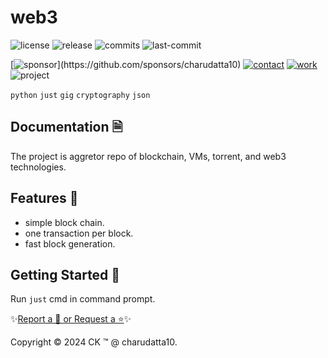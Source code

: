  
# web3

<!-- Badges: Project Status GitHub -->
![license](https://flat.badgen.net/static/license/GPL-3.0/blue)
![release](https://flat.badgen.net/github/release/charudatta10/web3)
![commits](https://flat.badgen.net/github/commits/charudatta10/web3)
![last-commit](https://flat.badgen.net/github/last-commit/charudatta10/web3)

[![sponsor](https://flat.badgen.net//static/sponsor/%E2%9D%A4?)](https://github.com/sponsors/charudatta10)
[![contact](https://flat.badgen.net//static/contact/%E2%98%8E)](https://charudatta10.github.io/LinkNet/)
[![work](https://flat.badgen.net//static/portfolio/%F0%9F%96%BF)](https://github.com/charudatta10/Portfolio)
![project](https://flat.badgen.net///static/project/web3)

<!-- Badges: Tools used -->
`python` `just` `gig` `cryptography` `json` 

## Documentation 🗎

The project is aggretor repo of blockchain, VMs, torrent, and web3 technologies.  

## Features 🌟

- simple block chain. 
- one transaction per block. 
- fast block generation. 
 
## Getting Started 🌱

Run `just` cmd in command prompt.

✨[Report a 🐛 or Request a ⭐](https://github.com//web3/issues)✨

Copyright :copyright: 2024 CK :tm: @ charudatta10.   

<!-- Acknowledgment, References, Misc -->
